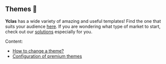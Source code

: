 ## Themes  🎨

 
**Yclas** has a wide variety of amazing and useful templates! Find the one that suits your audience [here](https://yclas.com/templates.html). If you are wondering what type of market to start, check out our [solutions](https://yclas.com/solutions.html) especially for you.

 

Content: 
* [How to change a theme?](Themes-how-to-change-a-theme.md)
* [Configuration of premium themes](Themes-configuration-of-premuim-themes.md)
